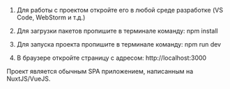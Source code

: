 1. Для работы с проектом откройте его в любой среде разработке (VS Code, WebStorm и т.д.)

2. Для загрузки пакетов пропишите в терминале команду:
npm install

3. Для запуска проекта пропишите в терминале команду:
npm run dev

4. В браузере откройте страницу с адресом:
http://localhost:3000

Проект является обычным SPA приложением, написанным на NuxtJS/VueJS.
